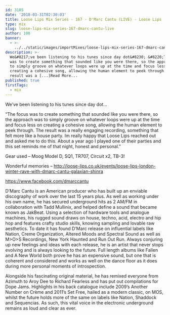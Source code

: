 ```yaml
---
id: 3105
date: '2018-03-31T02:30:03'
title: Loose Lips Mix Series - 167 - D'Marc Cantu (LIVE) - Loose Lips
type: mix
slug: loose-lips-mix-series-167-dmarc-cantu-live
author: 100
banner:
  - >-
    ../../static/images/importMixes/loose-lips-mix-series-167-dmarc-cantu-live/image3105.jpeg
description: >-
  We&#8217;ve been listening to his tunes since day dot&#8230; &#8220;The focus
  was to create something that sounded like you were there, so the approach was
  to simply groove on whatever loops were up at the time and focus less on
  creating a cohesive song, allowing the human element to peek through. The
  result was a [...]Read More...
published: true
firstTags:
  - mix
---
```

We’ve been listening to his tunes since day dot…

“The focus was to create something that sounded like you were there, so the approach was to simply groove on whatever loops were up at the time and focus less on creating a cohesive song, allowing the human element to peek through. The result was a really engaging recording, something that felt more like a house party. Im really happy that Loose Lips reached out and asked me to do this. About a year ago I played one of their parties and this set reminds me of that night, honest and personal.”

Gear used – Moog Model D, SQ1, TR707, Circuit x2, TB-3!

Wonderful memories – http://loose-lips.co.uk/events/loose-lips-london-winter-rave-with-dmarc-cantu-galaxian-shinra

https://www.facebook.com/dmarccantu

D’Marc Cantu is an American producer who has built up an enviable discography of work over the last 15 years plus. As well as working under his own name, he has secured underground hits as 2 AM/FM in collaboration with Tadd Mullinix, and helped define a sound that became known as JakBeat. Using a selection of hardware tools and analogue machines, his rugged sound draws on house, techno, acid, electro and hip hop and features crafty studio skills, knowing sampling and lovable raw aesthetics. To date it has found D’Marc release on influential labels like Nation, Creme Organization, Altered Moods and Spectral Sound as well as M>O>S Recordings, New York Haunted and Run Out Run. Always conjuring up new feelings and ideas with each release, he is an artist that never stops evolving and is always looking to the future. Full length albums like Fallen and A New World both prove he has an expensive sound, but one that is coherent and considered and works as well on the dance floor as it does during more personal moments of introspection.

Alongside his fascinating original material, he has remixed everyone from Azimuth to Aroy Dee to Richard Fearless and has put out compilations for Dope Jams. Highlights in his back catalogue include 2009’s Another Number on Crème and 2011’s Set Free, hailed as a modern classic, on MOS, whilst the future holds more of the same on labels like Nation, Shaddock and Sequencias. As such, this vital voice in the electronic underground remains as loud and clear as ever.